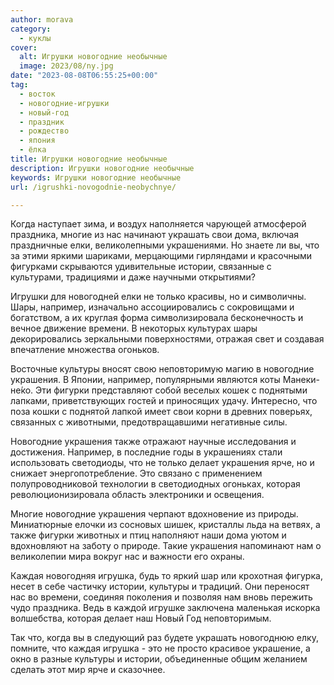 ```yaml
---
author: morava
category:
  - куклы
cover:
  alt: Игрушки новогодние необычные
  image: 2023/08/ny.jpg
date: "2023-08-08T06:55:25+00:00"
tag:
  - восток
  - новогодние-игрушки
  - новый-год
  - праздник
  - рождество
  - япония
  - ёлка
title: Игрушки новогодние необычные
description: Игрушки новогодние необычные
keywords: Игрушки новогодние необычные
url: /igrushki-novogodnie-neobychnye/

---
```

Когда наступает зима, и воздух наполняется чарующей атмосферой праздника, многие из нас начинают украшать свои дома, включая праздничные елки, великолепными украшениями. Но знаете ли вы, что за этими яркими шариками, мерцающими гирляндами и красочными фигурками скрываются удивительные истории, связанные с культурами, традициями и даже научными открытиями?

Игрушки для новогодней елки не только красивы, но и символичны. Шары, например, изначально ассоциировались с сокровищами и богатством, а их круглая форма символизировала бесконечность и вечное движение времени. В некоторых культурах шары декорировались зеркальными поверхностями, отражая свет и создавая впечатление множества огоньков.

Восточные культуры вносят свою неповторимую магию в новогодние украшения. В Японии, например, популярными являются коты Манеки-не́ко. Эти фигурки представляют собой веселых кошек с поднятыми лапками, приветствующих гостей и приносящих удачу. Интересно, что поза кошки с поднятой лапкой имеет свои корни в древних поверьях, связанных с животными, предотвращавшими негативные силы.

Новогодние украшения также отражают научные исследования и достижения. Например, в последние годы в украшениях стали использовать светодиоды, что не только делает украшения ярче, но и снижает энергопотребление. Это связано с применением полупроводниковой технологии в светодиодных огоньках, которая революционизировала область электроники и освещения.

Многие новогодние украшения черпают вдохновение из природы. Миниатюрные елочки из сосновых шишек, кристаллы льда на ветвях, а также фигурки животных и птиц наполняют наши дома уютом и вдохновляют на заботу о природе. Такие украшения напоминают нам о великолепии мира вокруг нас и важности его охраны.

Каждая новогодняя игрушка, будь то яркий шар или крохотная фигурка, несет в себе частичку истории, культуры и традиций. Они переносят нас во времени, соединяя поколения и позволяя нам вновь пережить чудо праздника. Ведь в каждой игрушке заключена маленькая искорка волшебства, которая делает наш Новый Год неповторимым.

Так что, когда вы в следующий раз будете украшать новогоднюю елку, помните, что каждая игрушка \- это не просто красивое украшение, а окно в разные культуры и истории, объединенные общим желанием сделать этот мир ярче и сказочнее.
